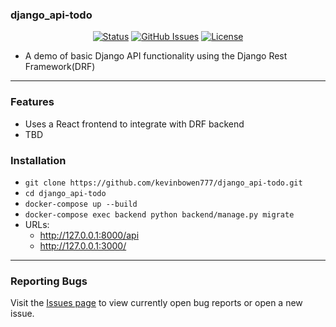### django_api-todo

<div align="center">

  [![Status](https://img.shields.io/badge/status-active-success.svg)]()
  [![GitHub Issues](https://img.shields.io/github/issues/kevinbowen777/django_api-todo.svg)](https://github.com/kevinbowen777/django_api-todo/issues)
  [![License](https://img.shields.io/badge/license-MIT-blue.svg)](/LICENSE)

</div>

- A demo of basic Django API functionality using the Django Rest Framework(DRF)

---
### Features
 - Uses a React frontend to integrate with DRF backend
 - TBD

### Installation
 - `git clone https://github.com/kevinbowen777/django_api-todo.git`
 - `cd django_api-todo`
 - `docker-compose up --build`
 - `docker-compose exec backend python backend/manage.py migrate`
 - URLs:
     - http://127.0.0.1:8000/api
     - http://127.0.0.1:3000/

---
### Reporting Bugs

   Visit the [Issues page](https://github.com/kevinbowen777/django_api-todo/issues)
      to view currently open bug reports or open a new issue.
